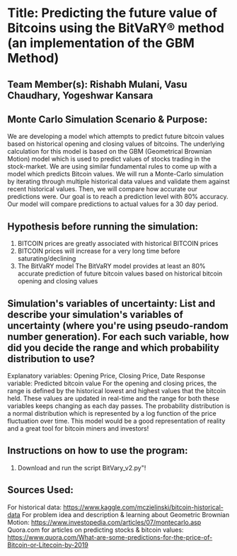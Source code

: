 # Title: Predicting the future value of Bitcoins using the BitVaRY® method (an implementation of the GBM Method)

## Team Member(s): Rishabh Mulani, Vasu Chaudhary, Yogeshwar Kansara

## Monte Carlo Simulation Scenario & Purpose: 
We are developing a model which attempts to predict future bitcoin values based on historical opening and closing values of bitcoins. The underlying calculation for this model is based on the GBM (Geometrical Brownian Motion) model which is used to predict values of stocks trading in the stock-market. We are using similar fundamental rules to come up with a model which predicts Bitcoin values. We will run a Monte-Carlo simulation by iterating through multiple historical data values and validate them against recent historical values. Then, we will compare how accurate our predictions were. Our goal is to reach a prediction level with 80% accuracy. Our model will compare predictions to actual values for a 30 day period.


## Hypothesis before running the simulation:
1. BITCOIN prices are greatly associated with historical BITCOIN prices
2. BITCOIN prices will increase for a very long time before saturating/declining
3. The BitVaRY model The BitVaRY model provides at least an 80% accurate prediction of future bitcoin values based on historical bitcoin opening and closing values

## Simulation's variables of uncertainty: List and describe your simulation's variables of uncertainty (where you're using pseudo-random number generation). For each such variable, how did you decide the range and which probability distribution to use?
Explanatory variables: Opening Price, Closing Price, Date
Response variable: Predicted bitcoin value
For the opening and closing prices, the range is defined by the historical lowest and highest values that the bitcoin held. These values are updated in real-time and the range for both these variables keeps changing as each day passes.
The probability distribution is a normal distribution which is represented by a log function of the price fluctuation over time.
This model would be a good representation of reality and a great tool for bitcoin miners and investors!

## Instructions on how to use the program:
1. Download and run the script BitVary_v2.py"!

## Sources Used:
For historical data: https://www.kaggle.com/mczielinski/bitcoin-historical-data 
For problem idea and description & learning about Geometric Brownian Motion: https://www.investopedia.com/articles/07/montecarlo.asp 
Quora.com for articles on predicting stocks & bitcoin values: https://www.quora.com/What-are-some-predictions-for-the-price-of-Bitcoin-or-Litecoin-by-2019
